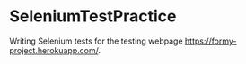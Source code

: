 # SeleniumTestPractice
Writing Selenium tests for the testing webpage https://formy-project.herokuapp.com/.
